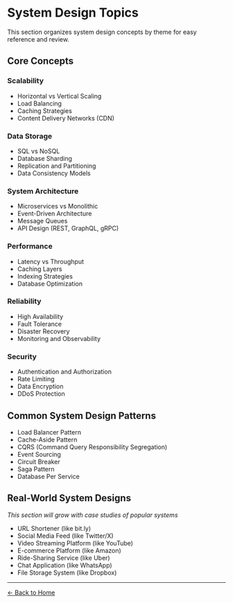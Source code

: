 # System Design Topics

This section organizes system design concepts by theme for easy reference and review.

## Core Concepts

### Scalability
- Horizontal vs Vertical Scaling
- Load Balancing
- Caching Strategies
- Content Delivery Networks (CDN)

### Data Storage
- SQL vs NoSQL
- Database Sharding
- Replication and Partitioning
- Data Consistency Models

### System Architecture
- Microservices vs Monolithic
- Event-Driven Architecture
- Message Queues
- API Design (REST, GraphQL, gRPC)

### Performance
- Latency vs Throughput
- Caching Layers
- Indexing Strategies
- Database Optimization

### Reliability
- High Availability
- Fault Tolerance
- Disaster Recovery
- Monitoring and Observability

### Security
- Authentication and Authorization
- Rate Limiting
- Data Encryption
- DDoS Protection

## Common System Design Patterns

- Load Balancer Pattern
- Cache-Aside Pattern
- CQRS (Command Query Responsibility Segregation)
- Event Sourcing
- Circuit Breaker
- Saga Pattern
- Database Per Service

## Real-World System Designs

*This section will grow with case studies of popular systems*

- URL Shortener (like bit.ly)
- Social Media Feed (like Twitter/X)
- Video Streaming Platform (like YouTube)
- E-commerce Platform (like Amazon)
- Ride-Sharing Service (like Uber)
- Chat Application (like WhatsApp)
- File Storage System (like Dropbox)

---

[← Back to Home](../index.md)
